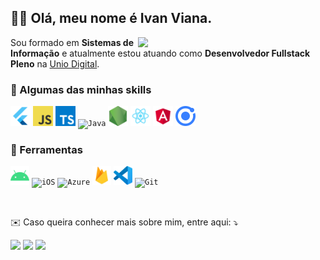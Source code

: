 

##  🧑🏻 Olá, meu nome é Ivan Viana.
<img
  min-width="300px"
  max-width="300px"
  width="300px"
  align="right"
  src="https://i2.wp.com/allhtaccess.info/wp-content/uploads/2018/03/programming.gif?fit=1281%2C716&ssl=1"
/>
<p align="left">
  Sou formado em <strong>Sistemas de Informação</strong> e atualmente estou
  atuando como <strong>Desenvolvedor Fullstack Pleno</strong> na <a href="https://www.linkedin.com/company/uniodigital">Unio Digital</a>.
</p>

### 🚀 Algumas das minhas skills

<code><img height="32" src="https://raw.githubusercontent.com/github/explore/80688e429a7d4ef2fca1e82350fe8e3517d3494d/topics/flutter/flutter.png" alt="React"/></code>
<code><img height="32" src="https://raw.githubusercontent.com/github/explore/80688e429a7d4ef2fca1e82350fe8e3517d3494d/topics/javascript/javascript.png" alt="Javascript"/></code>
<code><img height="32" src="https://raw.githubusercontent.com/github/explore/80688e429a7d4ef2fca1e82350fe8e3517d3494d/topics/typescript/typescript.png" alt="Typescript"/></code>
<code><img height="32" src="https://cdn-icons-png.flaticon.com/512/5968/5968282.png" alt="Java"/></code>
<code><img height="32" src="https://raw.githubusercontent.com/github/explore/80688e429a7d4ef2fca1e82350fe8e3517d3494d/topics/nodejs/nodejs.png" alt="Nodejs"/></code>
<code><img height="32" src="https://raw.githubusercontent.com/github/explore/80688e429a7d4ef2fca1e82350fe8e3517d3494d/topics/react/react.png" alt="React"/></code>
<code><img height="32" src="https://raw.githubusercontent.com/github/explore/80688e429a7d4ef2fca1e82350fe8e3517d3494d/topics/angular/angular.png" alt="Angular"/></code>
<code><img height="32" src="https://github.com/ionic-team/ionic-framework/blob/main/.github/assets/logo.png?raw=true" alt="Ionic"/></code>

### 💼 Ferramentas

<code><img height="30" src="https://raw.githubusercontent.com/github/explore/80688e429a7d4ef2fca1e82350fe8e3517d3494d/topics/android/android.png" alt="Android"></code>
<code><img height="30" src="https://upload.wikimedia.org/wikipedia/commons/thumb/1/1b/Apple_logo_grey.svg/1200px-Apple_logo_grey.svg.png" alt="iOS"></code>
<code><img height="30" src="https://arunpotti.files.wordpress.com/2021/12/microsoft_azure.svg_.png" alt="Azure"></code>
<code><img height="30" src="https://raw.githubusercontent.com/github/explore/80688e429a7d4ef2fca1e82350fe8e3517d3494d/topics/firebase/firebase.png" alt="Firebase"></code>
<code><img height="30" src="https://raw.githubusercontent.com/github/explore/80688e429a7d4ef2fca1e82350fe8e3517d3494d/topics/visual-studio-code/visual-studio-code.png" alt="Visual Studio Code"></code>
<code><img height="30" src="https://mlohrktvfr9b.i.optimole.com/cb:PaWk.1636b/w:300/h:300/q:75/rt:fill/g:sm/f:avif/https://www.nerdstickers.com.br/wp-content/uploads/2022/10/products-147-GIT-ICON-1.png" alt="Git"></code>

<br />
<p align="left">✉️ Caso queira conhecer mais sobre mim, entre aqui: ⤵️</p>

<p align="left">
  <a href="mailto:ivanviana.dev@gmail.com" alt="Gmail">
    <img
      src="https://img.shields.io/badge/-Gmail-FF0000?style=flat-square&labelColor=FF0000&logo=gmail&logoColor=white&link=mailto:ivanviana.dev@gmail.com"
  /></a>

  <a href="https://www.linkedin.com/in/ivan-viana/" alt="Linkedin">
    <img
      src="https://img.shields.io/badge/-Linkedin-0e76a8?style=flat-square&logo=Linkedin&logoColor=white&link=https://www.linkedin.com/in/ivan-viana/"
  /></a>

  <a href="https://www.instagram.com/ivanviana_/" alt="Instagram">
    <img
      src="https://img.shields.io/badge/-Instagram-DF0174?style=flat-square&labelColor=DF0174&logo=instagram&logoColor=white&link=https://www.instagram.com/ivanviana_/"
  /></a>
</p>
